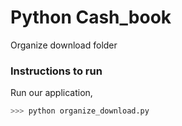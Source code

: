 # Python Cash_book
Organize download folder 

### Instructions to run

Run our application,

```sh
>>> python organize_download.py
```